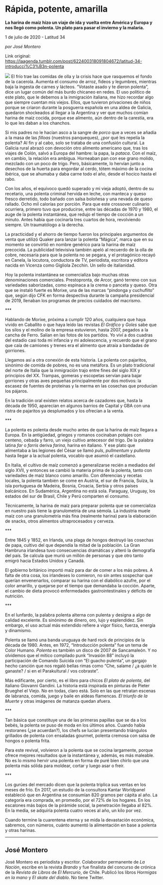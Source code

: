 # Rápida, potente, amarilla

**La harina de maíz hizo un viaje de ida y vuelta entre América y Europa y nos llegó como polenta. Un plato para pasar el invierno y la malaria.**

1 de julio de 2020 - Latitud 34

_por José Montero_

Link original: https://laagenda.tumblr.com/post/622400318091804672/latitud-34-introducci%C3%B3n-polenta

![](https://64.media.tumblr.com/8bf7b8f1f05fe24715573338d420fd98/28f62e6daf18fd83-31/s500x750/002bb6cc940b30768fd0356d62f7152d60a5051d.jpg)
El frío trae las comidas de olla y la crisis hace que rasquemos el fondo de la cacerola. Aumenta el consumo de arroz, fideos y legumbres, mientras baja la ingesta de carnes y lácteos. “Votaste asado y te dieron polenta”, dice un lugar común del más burdo chicaneo en redes. El uso político de este plato, que le debemos a la inmigración italiana, me hizo recordar algo que siempre cuentan mis viejos. Ellos, que tuvieron privaciones de niños porque se criaron durante la posguerra española en una aldea de Galicia, quedaron shockeados al llegar a la Argentina y ver que muchos comían harina de maíz cocida, porque ese alimento, aún dentro de la carestía, era lo que les daban a los chanchos. 

Si mis padres no le hacían asco a la sangre de *porco* que a veces se añadía a la masa de las *filloas* (nuestros panqueques), ¿por qué les repelía la polenta? Al fin y al cabo, solo se trataba de una confusión cultural. La Galicia rural abrazó con devoción otro alimento americano que, tras los viajes de Colón, salvó a Europa del hambre: la papa, la *pataca*. Con el maíz, en cambio, la relación era ambigua. Horneaban pan con ese grano molido, mezclado con un poco de trigo. Pero, básicamente, lo hervían junto a desechos de la huerta para engordar al cerdo, tótem máximo de la cocina ibérica, que se ahumaba y daba carne todo el año, desde el hocico hasta el rabo.

Con los años, el equívoco quedó superado y mi vieja adoptó, dentro de su recetario, una polenta criminal hervida en leche, con manteca y queso fresco derretido, todo bañado con salsa boloñesa y una nevada de queso rallado. Ocho mil calorías por porción. Para que este crossover culinario ocurriera, primero tuvo que producirse, entre las décadas de 1970 y 1980, el auge de la polenta instantánea, que redujo el tiempo de cocción a un minuto. Antes había que cocinarla tres cuartos de hora, revolviendo siempre. Un traumatólogo a la derecha.

La practicidad y el ahorro de tiempo fueron los principales argumentos de venta que utilizó Quaker para lanzar la polenta “Mágica”, marca que en su momento se convirtió en nombre genérico para la harina de maíz precocida. La publicidad televisiva también apeló al recuerdo de la olla de cobre, necesaria para que la polenta no se pegara, y el protagónico recayó en Canela, la locutora, conductora de TV, periodista, escritora y editora nacida en Vicenza como Gigliola Zecchin. Un sello de italianidad.

Hoy la polenta instantánea se comercializa bajo muchas otras denominaciones comerciales. Prestopronta, de Arcor, ganó terreno con sus variedades saborizadas, como espinaca a la crema o panceta y queso. Otra que se instaló fuerte es Morixe, una de las marcas “pindonga y cuchuflito” que, según dijo CFK en forma despectiva durante la campaña presidencial de 2019, llenaban los programas de precios cuidados del macrismo.

 \*\*\*

Hablando de Morixe, próxima a cumplir 120 años, cualquiera que haya vivido en Caballito o que haya leído las revistas *El Gráfico* y *Goles* sabe que los silos y el molino de la empresa estuvieron, hasta 2007, pegados a la cancha de Ferro. Salían en las fotos de los partidos. Yo viví a dos cuadras del estadio casi toda mi infancia y mi adolescencia, y recuerdo que el grano que caía de camiones y trenes era el alimento que atraía a bandadas de gorriones.

Llegamos así a otra conexión de esta historia. La polenta con pajaritos, sinónimo de comida de pobres, no es una metáfora. Es un plato tradicional del norte de Italia que la inmigración trajo entre fines del siglo XIX y principios del XX. Trampas, gomeras y escopetas servían para bajar gorriones y otras aves pequeñas principalmente por dos motivos: la escasez de fuentes de proteínas y la merma en las cosechas que producían los pájaros.

En la tradición oral existen relatos acerca de cazadores que, hasta la década de 1950, aparecían en algunos barrios de Capital y GBA con una ristra de pajaritos ya desplumados y los ofrecían a la venta.

 \*\*\*

La polenta es polenta desde mucho antes de que la harina de maíz llegara a Europa. En la antigüedad, griegos y romanos cocinaban potajes con centeno, cebada y farro, un viejo cultivo antecesor del trigo. De la palabra latina *far* o *farris* deriva *farina*, harina en italiano. Y ese plato que alimentaba a las legiones del César se llamó *puls*, *pullmentum* y *pullenta* hasta llegar a la actual polenta, vocablo que asumió el castellano.

En Italia, el cultivo de maíz comenzó a generalizarse recién a mediados del siglo XVII, y entonces se cambió la materia prima de la polenta, tanto con variedades de maíz blanco como amarillo. Con diferencias y recetas locales, la polenta también se come en Austria, el sur de Francia, Suiza, la isla portuguesa de Madeira, Bosnia, Croacia, Serbia y otros países balcánicos. En Sudamérica, Argentina no está sola. Paraguay, Uruguay, los estados del sur de Brasil, Chile y Perú comparten el consumo.

Técnicamente, la harina de maíz para preparar polenta que se comercializa en nuestro país tiene la granulometría de una sémola. La industria muele maíz con una granulometría más fina (realmente harina) para la elaboración de snacks, otros alimentos ultraprocesados y cerveza.

 \*\*\*

Entre 1845 y 1852, en Irlanda, una plaga de hongos destruyó las cosechas de papa, cultivo del que dependía la mitad de la población. La Gran Hambruna irlandesa tuvo consecuencias dramáticas y alteró la demografía del país. Se calcula que murió un millón de personas y que otro tanto emigró hacia Estados Unidos y Canadá.

El gobierno británico importó maíz para dar de comer a los más pobres. A falta de otra cosa, los irlandeses lo comieron, no sin antes sospechar que querían envenenarlos, comparar su harina con el diabólico azufre, por el color amarillo, y quejarse por el tiempo que demandaba la cocción. Aparte, el cambio de dieta provocó enfermedades gastrointestinales y déficits de nutrición.

\*\*\*

En el lunfardo, la palabra polenta alterna con pulenta y designa a algo de calidad excelente. Es sinónimo de dinero, oro, lujo y esplendidez. Sin embargo, el uso actual más extendido refiere a vigor físico, fuerza, energía y dinamismo.

Polenta se llamó una banda uruguaya de hard rock de principios de la década de 1980. Antes, en 1972, “Introducción polenta” fue un tema de Color Humano. *Polenta* es también un disco de 2007 de Sancamaleón. Y no olvidemos que el mítico compilado punk “Invasión 88” incluyó la participación de Comando Suicida con “El guacho pulenta”, un gargajo hecho canción que nos regaló bellas rimas como “Che, salame / ¿a quién le ganaste? / si en el Parakultural / vos cobraste”.

Más edificante, por cierto, es el libro para chicos *El plato de polenta*, del italiano Giovanni Gandini. La historia está inspirada en pinturas de Pieter Brueghel el Viejo. No en todas, claro está. Solo en las que retratan escenas de labranza, comida, juego y baile en aldeas flamencas. *El triunfo de la Muerte* y otras imágenes de matanza quedan afuera.

 \*\*\*

Tan básica que constituye una de las primeras papillas que se da a los bebés, la polenta se puso de moda en los últimos años. Cuando había restoranes (¿se acuerdan?), los chefs se lucían presentando triángulos grillados de polenta con ensaladas gourmet, polenta cremosa con salsa de hongos o polenta frita. 

Para este revival, volvieron a la polenta que se cocina largamente, porque ofrece mejores resultados que la instantánea y, además, es más maleable. No es lo mismo hervir una polenta en forma de puré bien chirlo que una polenta más sólida para moldear, cortar y luego asar o freír.

\*\*\*

Los gurúes del mercado dicen que la polenta triplica sus ventas en los meses de frío. En 2017, un estudio de la consultora Kantar Worldpanel estableció que en Argentina se consumían 820 gramos per cápita al año. La categoría era comprada, en promedio, por el 72% de los hogares. En los escalones más bajos de la pirámide social, la penetración llegaba al 82%. En la media, se adquiría polenta cuatro veces al año, un kilo por vez.

Cuando termine la cuarentena eterna y se mida la devastación económica, sabremos, con números, cuánto aumentó la alimentación en base a polenta y otras harinas.

  




---

 José Montero
-------------

 José Montero es periodista y escritor. Colaborador permanente de *La Nación*, escribe en la revista *Brando* y fue finalista del concurso de crónica de la *Revista de Libros* de *El Mercurio*, de Chile. Publicó los libros *Hormigas en la mano* y *El skate del diablo*. No tiene Twitter.

